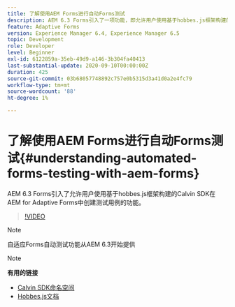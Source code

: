 ```yaml
---
title: 了解使用AEM Forms进行自动Forms测试
description: AEM 6.3 Forms引入了一项功能，即允许用户使用基于hobbes.js框架构建的Calvin SDK在AEM中为自适应Forms创建测试用例
feature: Adaptive Forms
version: Experience Manager 6.4, Experience Manager 6.5
topic: Development
role: Developer
level: Beginner
exl-id: 6122859a-35eb-49d9-a146-3b304fa40413
last-substantial-update: 2020-09-10T00:00:00Z
duration: 425
source-git-commit: 03b68057748892c757e0b5315d3a41d0a2e4fc79
workflow-type: tm+mt
source-wordcount: '88'
ht-degree: 1%

---
```


# 了解使用AEM Forms进行自动Forms测试{#understanding-automated-forms-testing-with-aem-forms}

AEM 6.3 Forms引入了允许用户使用基于hobbes.js框架构建的Calvin SDK在AEM for Adaptive Forms中创建测试用例的功能。

>[!VIDEO](https://video.tv.adobe.com/v/40154?quality=12&learn=on&captions=chi_hans)

>[!NOTE]
>
>自适应Forms自动测试功能从AEM 6.3开始提供

>[!NOTE]
>
>**有用的链接**
>
>* [Calvin SDK命名空间](https://helpx.adobe.com/cn/aem-forms/6-3/calvin-sdk-javascript-api/calvin.html)
>* [Hobbes.js文档](https://experienceleague.adobe.com/docs/experience-manager-release-information/aem-release-updates/previous-updates/aem-previous-versions.html?lang=zh-Hans)
